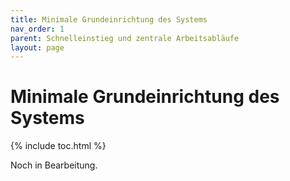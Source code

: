 ```yaml
---
title: Minimale Grundeinrichtung des Systems
nav_order: 1
parent: Schnelleinstieg und zentrale Arbeitsabläufe
layout: page
---
```


# Minimale Grundeinrichtung des Systems
{% include toc.html %}

Noch in Bearbeitung.
